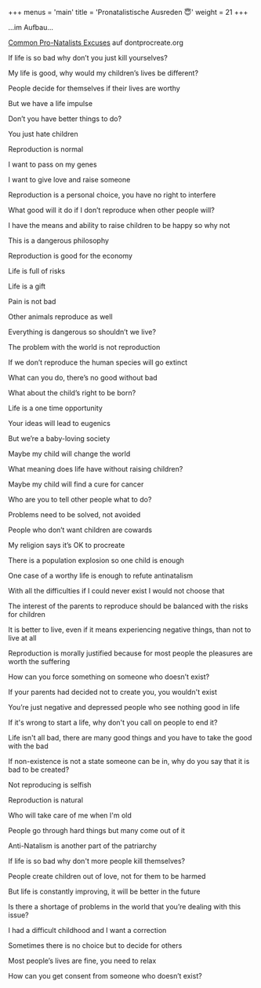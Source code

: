 +++
menus = 'main'
title = 'Pronatalistische Ausreden 😇'
weight = 21
+++

...im Aufbau...

[Common Pro-Natalists Excuses](https://dontprocreate.org/common-pro-natalists-excuses/) auf dontprocreate.org

If life is so bad why don’t you just kill yourselves?

My life is good, why would my children’s lives be different?

People decide for themselves if their lives are worthy

But we have a life impulse

Don’t you have better things to do?

You just hate children

Reproduction is normal

I want to pass on my genes

I want to give love and raise someone

Reproduction is a personal choice, you have no right to interfere

What good will it do if I don’t reproduce when other people will?

I have the means and ability to raise children to be happy so why not

This is a dangerous philosophy

Reproduction is good for the economy

Life is full of risks

Life is a gift

Pain is not bad

Other animals reproduce as well

Everything is dangerous so shouldn’t we live?

The problem with the world is not reproduction

If we don’t reproduce the human species will go extinct

What can you do, there’s no good without bad

What about the child’s right to be born?

Life is a one time opportunity

Your ideas will lead to eugenics

But we’re a baby-loving society

Maybe my child will change the world

What meaning does life have without raising children?

Maybe my child will find a cure for cancer

Who are you to tell other people what to do?

Problems need to be solved, not avoided

People who don’t want children are cowards

My religion says it’s OK to procreate

There is a population explosion so one child is enough

One case of a worthy life is enough to refute antinatalism

With all the difficulties if I could never exist I would not choose that

The interest of the parents to reproduce should be balanced with the risks for children

It is better to live, even if it means experiencing negative things, than not to live at all

Reproduction is morally justified because for most people the pleasures are worth the suffering

How can you force something on someone who doesn’t exist?

If your parents had decided not to create you, you wouldn't exist

You’re just negative and depressed people who see nothing good in life

If it's wrong to start a life, why don't you call on people to end it?

Life isn't all bad, there are many good things and you have to take the good with the bad

If non-existence is not a state someone can be in, why do you say that it is bad to be created?

Not reproducing is selfish

Reproduction is natural

Who will take care of me when I'm old

People go through hard things but many come out of it

Anti-Natalism is another part of the patriarchy

If life is so bad why don't more people kill themselves?

People create children out of love, not for them to be harmed

But life is constantly improving, it will be better in the future

Is there a shortage of problems in the world that you’re dealing with this issue?

I had a difficult childhood and I want a correction

Sometimes there is no choice but to decide for others

Most people’s lives are fine, you need to relax

How can you get consent from someone who doesn’t exist?
